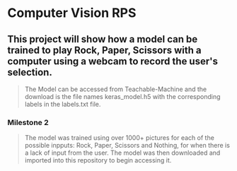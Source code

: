 # Computer Vision RPS

## This project will show how a model can be trained to play Rock, Paper, Scissors with a computer using a webcam to record the user's selection. 
> The Model can be accessed from Teachable-Machine and the download is the file names keras_model.h5 with the corresponding labels in the labels.txt file.

### Milestone 2
> The model was trained using over 1000+ pictures for each of the possible inpputs: Rock, Paper, Scissors and Nothing, for when there is a lack of input from the user. The model was then downloaded and imported into this repository to begin accessing it.

